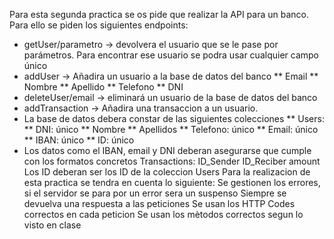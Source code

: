 Para esta segunda practica se os pide que realizar la API para un banco. Para ello se piden los siguientes endpoints:
* getUser/parametro -> devolvera el usuario que se le pase por parámetros. Para encontrar ese usuario se podra usar cualquier campo único
* addUser -> Añadira un usuario a la base de datos del banco
**  Email
**  Nombre
**  Apellido
**  Telefono
**  DNI
* deleteUser/email -> eliminará un usuario de la base de datos del banco
* addTransaction -> Añadira una transaccion a un usuario.
* La base de datos debera constar de las siguientes colecciones
** Users:
** DNI: único
** Nombre
** Apellidos
** Telefono: único
** Email: único
** IBAN: único
** ID: único
* Los datos como el IBAN, email y DNI deberan asegurarse que cumple con los formatos concretos
Transactions:
ID_Sender
ID_Reciber
amount
Los ID deberan ser los ID de la coleccion Users
Para la realizacion de esta practica se tendra en cuenta lo siguiente:
Se gestionen los errores, si el servidor se para por un error sera un suspenso
Siempre se devuelva una respuesta a las peticiones
Se usan los HTTP Codes correctos en cada peticion
Se usan los mètodos correctos segun lo visto en clase
